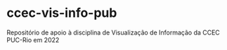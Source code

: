 # ccec-vis-info-pub
Repositório de apoio à disciplina de Visualização de Informação da CCEC PUC-Rio em 2022
